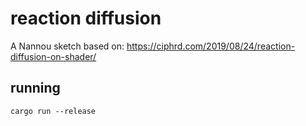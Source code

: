 # reaction diffusion

A Nannou sketch based on: https://ciphrd.com/2019/08/24/reaction-diffusion-on-shader/

## running

```shell
cargo run --release
```
